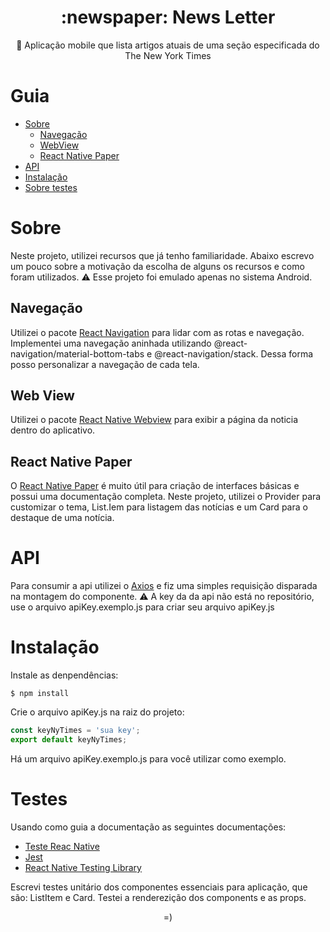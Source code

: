 <h1 align="center">
    :newspaper: News Letter
</h1>
<p align="center">🚀 Aplicação mobile que lista artigos atuais de uma seção especificada do The New York Times</p>

Guia
=================
<!--ts-->
   * [Sobre](#Sobre)
      * [Navegação](#Navegação)
      * [WebView](#WebView)
      * [React Native Paper](#Paper)
   * [API](#API)
   * [Instalação](#Instalação)
   * [Sobre testes](#Testes)
<!--te-->

Sobre
=====
Neste projeto, utilizei recursos que já tenho familiaridade. Abaixo escrevo um pouco sobre a motivação da escolha de alguns os recursos e como foram utilizados. 
:warning: Esse projeto foi emulado apenas no sistema Android.


Navegação
-----

Utilizei o pacote  <a href="https://reactnavigation.org/">React Navigation</a> para lidar com as rotas e navegação. Implementei uma navegação aninhada utilizando @react-navigation/material-bottom-tabs e @react-navigation/stack. Dessa forma posso personalizar a navegação de cada tela.


Web View
-----

Utilizei o pacote  <a href="https://github.com/react-native-webview/react-native-webview">React Native Webview</a> para exibir a página da noticia dentro do aplicativo. 

React Native Paper
-----

O <a href="https://callstack.github.io/react-native-paper/">React Native Paper</a> é muito útil para criação de interfaces básicas e possui uma documentação completa. Neste projeto, utilizei  o Provider para customizar o tema, List.Iem para listagem das notícias e um Card para o destaque de uma notícia. 

API
=====
Para consumir a api utilizei o <a href="https://github.com/axios/axios">Axios</a> e fiz uma simples requisição disparada na montagem do componente.
:warning: A key da da api não está no repositório, use o arquivo apiKey.exemplo.js para criar seu arquivo apiKey.js


Instalação
=====
Instale as denpendências:

```shell
$ npm install
```

Crie o arquivo apiKey.js na raiz do projeto:

```js
const keyNyTimes = 'sua key';
export default keyNyTimes;
```
Há um arquivo apiKey.exemplo.js para você utilizar como exemplo. 


Testes
=====
Usando como guia a documentação as seguintes documentações: 
- <a href="https://reactnative.dev/docs/testing-overview">Teste Reac Native</a>
- <a href="https://jestjs.io/docs/pt-BR/tutorial-react-native">Jest</a>
- <a href="https://callstack.github.io/react-native-testing-library/">React Native Testing Library</a>

Escrevi testes unitário dos componentes essenciais para aplicação, que são: ListItem e Card. Testei a renderezição dos components e as props.


<p align="center">=)</p>
